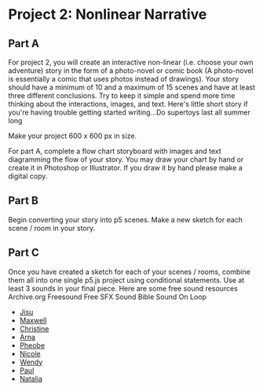 
# Project 2: Nonlinear Narrative

## Part A
For project 2, you will create an interactive non-linear (i.e. choose your own adventure) story in the form of a photo-novel or comic book (A photo-novel is essentially a comic that uses photos instead of drawings). Your story should have a minimum of 10 and a maximum of 15 scenes and have at least three different conclusions. Try to keep it simple and spend more time thinking about the interactions, images, and text. Here's little short story if you're having trouble getting started writing...Do supertoys last all summer long

Make your project 600 x 600 px in size.

For part A, complete a flow chart storyboard with images and text diagramming the flow of your story. You may draw your chart by hand or create it in Photoshop or Illustrator. If you draw it by hand please make a digital copy. 


## Part B
Begin converting your story into p5 scenes. Make a new sketch for each scene / room in your story.


## Part C
Once you have created a sketch for each of your scenes / rooms, combine them all into one single p5.js project using conditional statements. Use at least 3 sounds in your final piece. Here are some free sound resources
Archive.org
Freesound
Free SFX
Sound Bible
Sound On Loop

* [Jisu](https://editor.p5js.org/jhwang15/sketches/B1E6FO99Q)
* [Maxwell](https://editor.p5js.org/maxwell.f26/sketches/ByFzdkPim)
* [Christine](https://editor.p5js.org/cwei1/sketches/rklIsYAqX)
* [Arna](https://editor.p5js.org/arnachen/sketches/Bkb6owCqQ)
* [Pheobe](https://editor.p5js.org/phsu17/sketches/SylgxvpAqX)
* [Nicole](https://editor.p5js.org/nwang/sketches/ryOwxqDjm)
* [Wendy](https://editor.p5js.org/wendysaurus/sketches/S1ktDe1oX)
* [Paul](https://editor.p5js.org/PaulKnipper/sketches/r1OWq0xhQ)
* [Natalia](https://editor.p5js.org/nszmidt/sketches/SJnSzmZ27)


